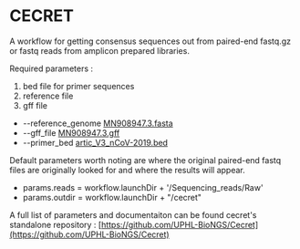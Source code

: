 # CECRET

A workflow for getting consensus sequences out from paired-end fastq.gz or fastq reads from amplicon prepared libraries.

Required parameters :

1) bed file for primer sequences
2) reference file
3) gff file

* --reference_genome [MN908947.3.fasta](https://raw.githubusercontent.com/UPHL-BioNGS/Cecret/master/config/MN908947.3.fasta)
* --gff_file [MN908947.3.gff](https://raw.githubusercontent.com/UPHL-BioNGS/Cecret/master/config/MN908947.3.gff)
* --primer_bed [artic_V3_nCoV-2019.bed](https://raw.githubusercontent.com/artic-network/artic-ncov2019/master/primer_schemes/nCoV-2019/V3/nCoV-2019.bed)

Default parameters worth noting are where the original paired-end fastq files are originally looked for and where the results will appear.
* params.reads = workflow.launchDir + '/Sequencing_reads/Raw'
* params.outdir = workflow.launchDir + "/cecret"


A full list of parameters and documentaiton can be found cecret's standalone repository : [https://github.com/UPHL-BioNGS/Cecret](https://github.com/UPHL-BioNGS/Cecret)
